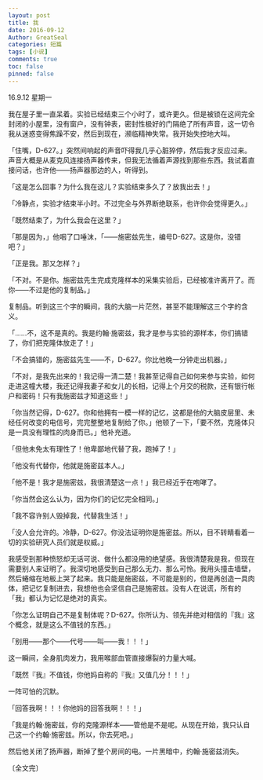 ```yaml
---
layout: post
title: 我
date: 2016-09-12
Author: GreatSeal
categories: 短篇
tags: [小说]
comments: true
toc: false
pinned: false
---
```


16.9.12 星期一



我在屋子里一直呆着。实验已经结束三个小时了，或许更久。但是被锁在这间完全封闭的小屋里，没有窗户，没有钟表，密封性极好的门隔绝了所有声音，这一切令我从迷惑变得焦躁不安，然后到现在，濒临精神失常。我开始失控地大叫。

「住嘴，D-627。」突然间响起的声音吓得我几乎心脏猝停，然后我才反应过来。声音大概是从麦克风连接扬声器传来，但我无法循着声源找到那些东西。我试着直接问话，也许他——扬声器那边的人，听得到。

「这是怎么回事？为什么我在这儿？实验结束多久了？放我出去！」

「冷静点，实验才结束半小时。不过完全与外界断绝联系，也许你会觉得更久。」

「既然结束了，为什么我会在这里？」

「那是因为，」他咽了口唾沫，「——施密兹先生，编号D-627。这是你，没错吧？」

「正是我。那又怎样？」

「不对。不是你。施密兹先生完成克隆样本的采集实验后，已经被准许离开了。而你——不过是他的复制品。」

复制品。听到这三个字的瞬间，我的大脑一片茫然，甚至不能理解这三个字的含义。

「……不，这不是真的。我是约翰·施密兹，我才是参与实验的源样本，你们搞错了，你们把克隆体放走了！」

「不会搞错的，施密兹先生——不，D-627。你比他晚一分钟走出机器。」

「不对，是我先出来的！我记得一清二楚！我甚至记得自己如何来参与实验，如何走进这幢大楼，我还记得我妻子和女儿的长相，记得上个月交的税款，还有银行帐户和密码！只有我施密兹才知道这些！」

「你当然记得，D-627。你和他拥有一模一样的记忆，这都是他的大脑皮层里、未经任何改变的电信号，完完整整地复制给了你。」他顿了一下，「要不然，克隆体只是一具没有理性的肉身而已。」他补充道。

「但他未免太有理性了！他卑鄙地代替了我，跑掉了！」

「他没有代替你，他就是施密兹本人。」

「他不是！我才是施密兹，我很清楚这一点！」我已经近乎在咆哮了。

「你当然会这么认为，因为你们的记忆完全相同。」

「我不容许别人毁掉我，代替我生活！」

「没人会允许的。冷静，D-627。你没法证明你是施密兹。所以，目不转睛看着一切的实验研究人员们就是权威。」

我感受到那种愤怒却无话可说、做什么都没用的绝望感。我很清楚我是我，但现在需要别人来证明了。我深切地感受到自己那么无力、那么可怜。我用头撞击墙壁，然后蜷缩在地板上哭了起来。我只能是施密兹，不可能是别的，但是再创造一具肉体，把记忆复制进去，我想他也会坚信自己是施密兹。没有人在说谎，所有的「我」都认为记忆是绝对的真实。

「你怎么证明自己不是复制体呢？D-627。你所认为、领先并绝对相信的『我』这个概念，就是这么不值钱的东西。」

「别用——那个——代号——叫——我！！！」

这一瞬间，全身肌肉发力，我用喉部血管直接爆裂的力量大喊。

「既然『我』不值钱，你他妈自称的『我』又值几分！！！」

一阵可怕的沉默。

「回答我啊！！！你他妈的回答我啊！！！」

「我是约翰·施密兹，你的克隆源样本——管他是不是呢。从现在开始，我只认自己这一个约翰·施密兹。所以，你去死吧。」

然后他关闭了扬声器，断掉了整个房间的电。一片黑暗中，约翰·施密兹消失。

〔全文完〕